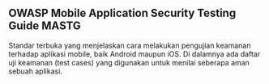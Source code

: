 ## OWASP Mobile Application Security Testing Guide MASTG
Standar terbuka yang menjelaskan cara melakukan pengujian keamanan terhadap aplikasi mobile, baik Android maupun iOS. Di dalamnya ada daftar uji keamanan (test cases) yang digunakan untuk menilai seberapa aman sebuah aplikasi.
